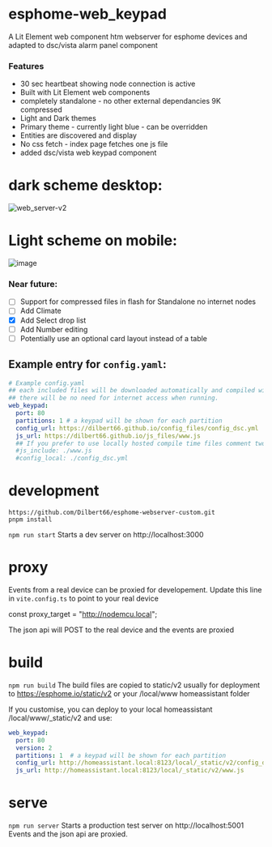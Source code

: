 # esphome-web_keypad
A Lit Element web component htm webserver for esphome devices and adapted to dsc/vista alarm panel component 

###  Features

- 30 sec heartbeat showing node connection is active
- Built with Lit Element web components
- completely standalone - no other external dependancies  9K compressed
- Light and Dark themes
- Primary theme - currently light blue - can be overridden
- Entities are discovered and display
- No css fetch - index page fetches one js file
- added dsc/vista web keypad component

dark scheme desktop:
====================
![web_server-v2](https://user-images.githubusercontent.com/5050824/141174356-789cc160-46a1-43fc-9a86-ed5a764c35d7.png)

Light scheme on mobile:
=======================
![image](https://user-images.githubusercontent.com/5050824/141175240-95b5b74e-d8c8-48bc-9d6d-053ebeaf8910.png)

### Near future:

- [ ] Support for compressed files in flash for Standalone no internet nodes
- [ ] Add Climate
- [x] Add Select drop list
- [ ] Add Number editing
- [ ] Potentially use an optional card layout instead of a table

## Example entry for `config.yaml`:

```yaml
# Example config.yaml
## each included files will be downloaded automatically and compiled within the flash.  
## there will be no need for internet access when running.
web_keypad:
  port: 80  
  partitions: 1 # a keypad will be shown for each partition
  config_url: https://dilbert66.github.io/config_files/config_dsc.yml  
  js_url: https://dilbert66.github.io/js_files/www.js
  ## If you prefer to use locally hosted compile time files comment two lines above and uncomment below
  #js_include: ./www.js    
  #config_local: ./config_dsc.yml    
```

development
===========

```
https://github.com/Dilbert66/esphome-webserver-custom.git
pnpm install
```

`npm run start`
Starts a dev server on http://localhost:3000

proxy
======
Events from a real device can be proxied for developement. Update this line in `vite.config.ts` to point to your real device

const proxy_target = "http://nodemcu.local";

The json api will POST to the real device and the events are proxied

build
=====
`npm run build`
The build files are copied to static/v2 usually for deployment to https://esphome.io/static/v2 or your /local/www homeassistant folder

If you customise, you can deploy to your local homeassistant /local/www/_static/v2 and use:

```yaml
web_keypad:
  port: 80
  version: 2
  partitions: 1  # a keypad will be shown for each partition
  config_url: http://homeassistant.local:8123/local/_static/v2/config_dsc.yml   
  js_url: http://homeassistant.local:8123/local/_static/v2/www.js

```

serve
=====
`npm run server`
Starts a production test server on http://localhost:5001
Events and the json api are proxied.
